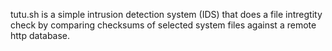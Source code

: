 tutu.sh is a simple intrusion detection system (IDS) that does a file
intregtity check by comparing checksums of selected system files against
a remote http database.
